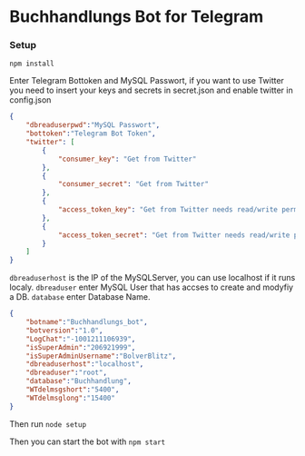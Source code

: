 # Buchhandlungs Bot for Telegram

### Setup

`npm install`

Enter Telegram Bottoken and MySQL Passwort, if you want to use Twitter you need to insert your keys and secrets in secret.json and enable twitter in config.json
```json
{
    "dbreaduserpwd":"MySQL Passwort",
    "bottoken":"Telegram Bot Token",
    "twitter": [
        {
            "consumer_key": "Get from Twitter"
        },
        {
            "consumer_secret": "Get from Twitter"
        },
        {
            "access_token_key": "Get from Twitter needs read/write permissions"
        },
        {
            "access_token_secret": "Get from Twitter needs read/write permissions"
        }
    ]
}
```

`dbreaduserhost` is the IP of the MySQLServer, you can use localhost if it runs localy.
`dbreaduser` enter MySQL User that has accses to create and modyfiy a DB.
`database` enter Database Name.
```json
{
	"botname":"Buchhandlungs_bot",
	"botversion":"1.0",
	"LogChat":"-1001211106939",
	"isSuperAdmin":"206921999",
	"isSuperAdminUsername":"BolverBlitz",
	"dbreaduserhost":"localhost",
	"dbreaduser":"root",
	"database":"Buchhandlung",
	"WTdelmsgshort":"5400",
	"WTdelmsglong":"15400"
}
```

Then run `node setup`

Then you can start the bot with `npm start`
